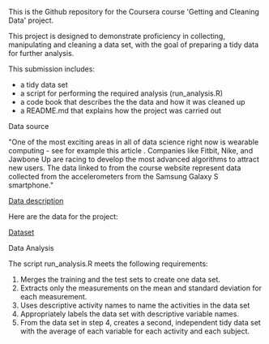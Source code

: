 This is the Github repository for the Coursera course 'Getting and Cleaning
Data' project.

This project is designed to demonstrate proficiency in collecting, manipulating
and cleaning a data set, with the goal of preparing a tidy data for further
analysis.

This submission includes:
- a tidy data set
- a script for performing the required analysis (run_analysis.R)
- a code book that describes the the data and how it was cleaned up
- a README.md that explains how the project was carried out

Data source

"One of the most exciting areas in all of data science right now is wearable
computing - see for example this article . Companies like Fitbit, Nike, and
Jawbone Up are racing to develop the most advanced algorithms to attract new
users. The data linked to from the course website represent data collected from
the accelerometers from the Samsung Galaxy S smartphone."

[Data
description](http://archive.ics.uci.edu/ml/datasets/Human+Activity+Recognition+Using+Smartphones)

Here are the data for the project:

[Dataset](https://d396qusza40orc.cloudfront.net/getdata%2Fprojectfiles%2FUCI%20HAR%20Dataset.zip)

Data Analysis

The script run_analysis.R meets the following requirements:
1. Merges the training and the test sets to create one data set.
2. Extracts only the measurements on the mean and standard deviation for each
measurement. 
3. Uses descriptive activity names to name the activities in the data set
4. Appropriately labels the data set with descriptive variable names. 
5. From the data set in step 4, creates a second, independent tidy data set with
the average of each variable for each activity and each subject.
